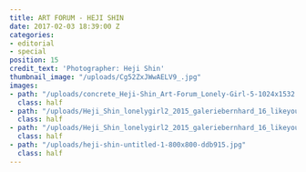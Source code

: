 ```yaml
---
title: ART FORUM - HEJI SHIN
date: 2017-02-03 18:39:00 Z
categories:
- editorial
- special
position: 15
credit_text: 'Photographer: Heji Shin'
thumbnail_image: "/uploads/Cg52ZxJWwAELV9_.jpg"
images:
- path: "/uploads/concrete_Heji-Shin_Art-Forum_Lonely-Girl-5-1024x1532.jpg"
  class: half
- path: "/uploads/Heji_Shin_lonelygirl2_2015_galeriebernhard_16_likeyou-9bf260.jpg"
  class: half
- path: "/uploads/Heji_Shin_lonelygirl2_2015_galeriebernhard_16_likeyou-a9a5b1.jpg"
  class: half
- path: "/uploads/heji-shin-untitled-1-800x800-ddb915.jpg"
  class: half
---
```


